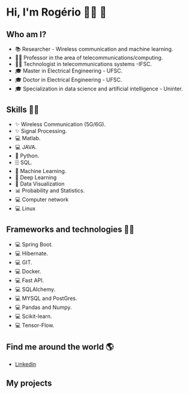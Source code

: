 # **Hi, I'm Rogério** 👩‍💻 👋 
###  

## Who am I? 

* 📚 Researcher - Wireless communication and machine learning.
* 👩‍🏫 Professor in the area of telecommunications/computing.
* 👩‍🎓 Technologist in telecommunications systems  -IFSC.
* 🎓 Master in Electrical Engineering - UFSC.
* 🎓 Doctor in Electrical Engineering - UFSC.
* 🎓 Specialization in data science and artificial intelligence - Uninter.

## Skills 👩‍💻

* ✨ Wireless Communication (5G/6G).
* ✨ Signal Processing.
* 💻 Matlab.
* 💻 JAVA.
* 🐍 Python.
* 🗄 SQL.
* 🔮 Machine Learning.
* 🔮 Deep Learning
* 👀 Data Visualization
* 📊 Probability and Statistics.
* 💻 Computer network
* 💻 Linux


## Frameworks and technologies 👩‍💻

* 💻 Spring Boot.
* 💻 Hibernate.
* 💻 GIT.
* 💻 Docker.
* 💻 Fast API.
* 💻 SQLAlchemy.
* 💻 MYSQL and PostGres.
* 💻 Pandas and Numpy.
* 💻 Scikit-learn.
* 💻 Tensor-Flow.


## Find me around the world :earth_americas:

*  [Linkedin](https://www.linkedin.com/in/rog%C3%A9rio-pereira-junior-74b086b5/)

## **My projects**

